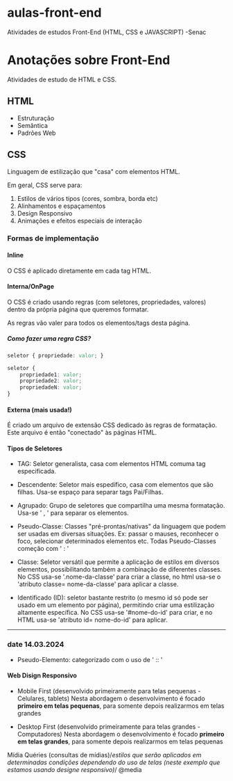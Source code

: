 # aulas-front-end
 Atividades de estudos Front-End (HTML, CSS e JAVASCRIPT) -Senac

 # Anotações sobre Front-End

Atividades de estudo de HTML e CSS.

## HTML

- Estruturação
- Semântica
- Padrões Web

## CSS

Linguagem de estilização que "casa" com elementos HTML.

Em geral, CSS serve para:

1. Estilos de vários tipos (cores, sombra, borda etc)
2. Alinhamentos e espaçamentos
3. Design Responsivo
4. Animações e efeitos especiais de interação

### Formas de implementação

#### Inline

O CSS é aplicado diretamente em cada tag HTML.

#### Interna/OnPage

O CSS é criado usando regras (com seletores, propriedades, valores) dentro da própria página que queremos formatar.

As regras vão valer para todos os elementos/tags desta página.

##### Como fazer uma regra CSS?
```css
seletor { propriedade: valor; }

seletor {
    propriedade1: valor;
    propriedade2: valor;
    propriedadeN: valor;
}
```
#### Externa (mais usada!)

É criado um arquivo de extensão CSS dedicado às regras de formatação. Este arquivo é então "conectado" às páginas HTML.


#### Tipos de Seletores 

- TAG: Seletor generalista, casa com elementos HTML comuma tag especificada.

- Descendente: Seletor mais espedífico, casa com elementos que são filhas. Usa-se espaço para separar tags Pai/Filhas.

- Agrupado: Grupo de seletores que compartilha uma mesma formatação. Usa-se ' , ' para separar os elementos.

- Pseudo-Classe: Classes "pré-prontas/nativas" da linguagem que podem ser usadas em diversas situações. Ex: passar o mauses, reconhecer o foco, selecionar determinados elementos etc. Todas Pseudo-Classes começão com ' : '

- Classe: Seletor versátil que permite a aplicação de estilos em diversos elementos, possibilitando também a combinação de diferentes classes. No CSS usa-se '.nome-da-classe' para criar a classe, no html usa-se o 'atributo classe= nome-da-classe' para aplicar a classe.

- Identificado (ID): seletor bastante restrito (o mesmo id só pode ser usado em um elemento por página), permitindo criar uma estilização altamente específica. No CSS usa-se '#nome-do-id' para criar, e no HTML usa-se 'atributo id= nome-do-id' para aplicar.

*****************************************************************************************

### date 14.03.2024

- Pseudo-Elemento: categorizado com o uso de ' :: '

#### Web Disign Responsivo

- Mobile First (desenvolvido primeiramente para telas pequenas - Celulares, tablets)
        Nesta abordagem o desenvolvimento é focado <b>primeiro em telas pequenas</b>, para somente depois realizarmos em telas grandes


- Desktop First (desenvolvido primeiramente para telas grandes - Computadores) 
        Nesta abordagem o desenvolvimento é focado <b>primeiro em telas grandes</b>, para somente depois realizarmos em telas pequenas


Mídia Quéries (consultas de mídias)/*estilos que serão aplicados em determinadas condições dependendo do uso de telas (neste exemplo que estamos usando designe responsivo)*/
    @media 